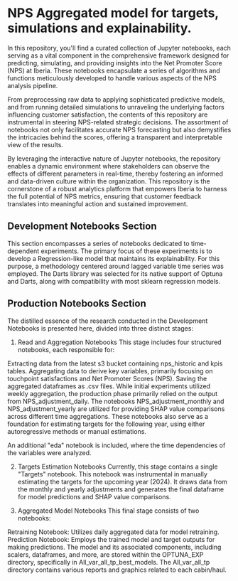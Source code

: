 # NPS Aggregated model for targets, simulations and explainability.

In this repository, you'll find a curated collection of Jupyter notebooks, each serving as a vital component in the comprehensive framework designed for predicting, simulating, and providing insights into the Net Promoter Score (NPS) at Iberia. These notebooks encapsulate a series of algorithms and functions meticulously developed to handle various aspects of the NPS analysis pipeline.

From preprocessing raw data to applying sophisticated predictive models, and from running detailed simulations to unraveling the underlying factors influencing customer satisfaction, the contents of this repository are instrumental in steering NPS-related strategic decisions. The assortment of notebooks not only facilitates accurate NPS forecasting but also demystifies the intricacies behind the scores, offering a transparent and interpretable view of the results.

By leveraging the interactive nature of Jupyter notebooks, the repository enables a dynamic environment where stakeholders can observe the effects of different parameters in real-time, thereby fostering an informed and data-driven culture within the organization. This repository is the cornerstone of a robust analytics platform that empowers Iberia to harness the full potential of NPS metrics, ensuring that customer feedback translates into meaningful action and sustained improvement.


## Development Notebooks Section
This section encompasses a series of notebooks dedicated to time-dependent experiments. The primary focus of these experiments is to develop a Regression-like model that maintains its explainability. For this purpose, a methodology centered around lagged variable time series was employed. The Darts library was selected for its native support of Optuna and Darts, along with compatibility with most sklearn regression models.

## Production Notebooks Section
The distilled essence of the research conducted in the Development Notebooks is presented here, divided into three distinct stages:

1. Read and Aggregation Notebooks
This stage includes four structured notebooks, each responsible for:

Extracting data from the latest s3 bucket containing nps_historic and kpis tables.
Aggregating data to derive key variables, primarily focusing on touchpoint satisfactions and Net Promoter Scores (NPS).
Saving the aggregated dataframes as .csv files.
While initial experiments utilized weekly aggregation, the production phase primarily relied on the output from NPS_adjustment_daily. The notebooks NPS_adjustment_monthly and NPS_adjustment_yearly are utilized for providing SHAP value comparisons across different time aggregations. These notebooks also serve as a foundation for estimating targets for the following year, using either autoregressive methods or manual estimations.

An additional "eda" notebook is included, where the time dependencies of the variables were analyzed.

2. Targets Estimation Notebooks
Currently, this stage contains a single "Targets" notebook. This notebook was instrumental in manually estimating the targets for the upcoming year (2024). It draws data from the monthly and yearly adjustments and generates the final dataframe for model predictions and SHAP value comparisons.

3. Aggregated Model Notebooks
This final stage consists of two notebooks:

Retraining Notebook: Utilizes daily aggregated data for model retraining.
Prediction Notebook: Employs the trained model and target outputs for making predictions.
The model and its associated components, including scalers, dataframes, and more, are stored within the OPTUNA_EXP directory, specifically in All_var_all_tp_best_models. The All_var_all_tp directory contains various reports and graphics related to each cabin/haul.